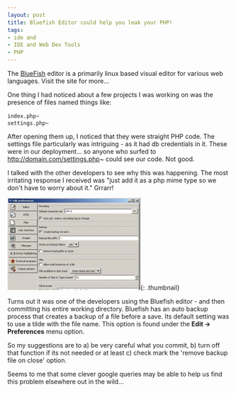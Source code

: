 ```yaml
---
layout: post
title: Bluefish Editor could help you leak your PHP!
tags:
- ide and
- IDE and Web Dev Tools
- PHP
---
```

The [BlueFish](http://bluefish.openoffice.nl/index.html) editor is a primarily linux based visual editor for various web languages.  Visit the site for more...

One thing I had noticed about a few projects I was working on was the presence of files named things like:

    index.php~
    settings.php~

After opening them up, I noticed that they were straight PHP code.  The settings file particularly was intriguing - as it had db credentials in it.  These were in our deployment... so anyone who surfed to http://domain.com/settings.php~ could see our code.  Not good.

I talked with the other developers to see why this was happening.  The most irritating response I received was "just add it as a php mime type so we don't have to worry about it."  Grrarr!

[![BlueFish Options](/uploads/2009/Untitled-300x208.jpg)](/uploads/2009/Untitled.jpg){: .thumbnail}

Turns out it was one of the developers using the Bluefish editor - and then committing his entire working directory.  Bluefish has an auto backup process that creates a backup of a file before a save.  Its default setting was to use a tilde with the file name.  This option is found under the **Edit -> Preferences** menu option.

So my suggestions are to a) be very careful what you commit, b) turn off that function if its not needed or at least c) check mark the 'remove backup file on close' option.

Seems to me that some clever google queries may be able to help us find this problem elsewhere out in the wild...
